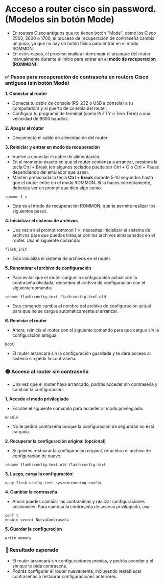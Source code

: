 # Acceso a router cisco sin password. (Modelos sin botón Mode)
- En routers Cisco antiguos que no tienen botón "Mode", como los Cisco 2500, 2600 o 1700, el proceso de recuperación de contraseña cambia un poco, ya que no hay un botón físico para entrar en el modo ROMMON.
- En estos casos, el proceso implica interrumpir el arranque del router manualmente durante el inicio para entrar en el **modo de recuperación (ROMMON).**

###  ✅ Pasos para recuperación de contraseña en routers Cisco antiguos (sin botón Mode)
**1. Conectar al router**
- Conecta tu cable de consola (RS-232 o USB a consola) a tu computadora y al puerto de consola del router.
- Configura tu programa de terminal (como PuTTY o Tera Term) a una velocidad de 9600 baudios.

**2. Apagar el router**
- Desconecta el cable de alimentación del router.

**3. Reiniciar y entrar en modo de recuperación**
- Vuelve a conectar el cable de alimentación.
- En el momento exacto en que el router comienza a arrancar, presiona la tecla Ctrl + Break (en algunos teclados puede ser Ctrl + C o Ctrl + Pause dependiendo del emulador que uses).
- Mantén presionada la tecla **Ctrl + Break** durante 5-10 segundos hasta que el router entre en el modo ROMMON. Si lo haces correctamente, deberías ver un prompt que dice algo como:
```
rommon 1 >
```
- Este es el modo de recuperación ROMMON, que te permite realizar los siguientes pasos.

**4. Inicializar el sistema de archivos**
- Una vez en el prompt rommon 1 >, necesitas inicializar el sistema de archivos para que puedas trabajar con los archivos almacenados en el router. Usa el siguiente comando:
```
flash_init
```
- Esto inicializa el sistema de archivos en el router.

**5. Renombrar el archivo de configuración**
- Para evitar que el router cargue la configuración actual con la contraseña olvidada, renombra el archivo de configuración con el siguiente comando:
```
rename flash:config.text flash:config.text.old
```
- Este comando cambia el nombre del archivo de configuración actual para que no se cargue automáticamente al arrancar.

**6. Reiniciar el router**
- Ahora, reinicia el router con el siguiente comando para que cargue sin la configuración antigua:
```
boot
```
- El router arrancará sin la configuración guardada y te dará acceso al sistema sin pedir la contraseña.

### 🟢 Acceso al router sin contraseña
- Una vez que el router haya arrancado, podrás acceder sin contraseña y cambiar la configuración:

**1. Accede al modo privilegiado**
- Escribe el siguiente comando para acceder al modo privilegiado:
```
enable
```
- No te pedirá contraseña porque la configuración de seguridad no está cargada.

**2. Recuperar la configuración original (opcional)**
- Si quieres restaurar la configuración original, renombra el archivo de configuración de nuevo:
```
rename flash:config.text.old flash:config.text
```
**3. Luego, carga la configuración:**
```
copy flash:config.text system:running-config
```
**4. Cambiar la contraseña**
- Ahora puedes cambiar las contraseñas y realizar configuraciones adicionales. Para cambiar la contraseña de acceso privilegiado, usa:
```
conf t
enable secret NuevaContraseña
```
**5. Guardar la configuración**
```
write memory
```
### 📅 Resultado esperado
- El router arrancará sin configuraciones previas, y podrás acceder a él sin que te pida contraseña.
- Podrás configurar el router nuevamente, incluyendo restablecer contraseñas o restaurar configuraciones anteriores.
